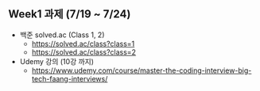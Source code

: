 ## Week1 과제 (7/19 ~ 7/24)
* 백준 solved.ac (Class 1, 2)
  * https://solved.ac/class?class=1
  * https://solved.ac/class?class=2
* Udemy 강의 (10강 까지)
  *  https://www.udemy.com/course/master-the-coding-interview-big-tech-faang-interviews/
